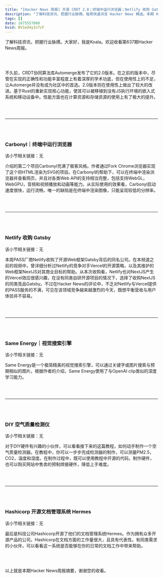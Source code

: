 ```yaml
---
title: "[Hacker News 周报] 开源 CRDT 2.0；终端中运行浏览器；Netlify 收购 Gatsby"
description: "了解科技资讯、把握行业脉搏。每周快速浏览 Hacker News 精选。本期 Hacker Newsletter 地址：https://mailchi.mp/hackernewsletter/637"
tags: []
date: 1675557000
bvid: BV1ed4y1n7cF
---
```

了解科技资讯，把握行业脉搏。大家好，我是Koala。欢迎收看第637期Hacker News周报。

<br>
<br>

不久前，CRDT协同算法库Automerge发布了它的2.0版本。在之前的版本中，尽管在实现的正确性和功能丰富程度上有着深厚的学术功底，但在使用性上的不足，让Automerge并没有成为社区中的首选。2.0版本则在使用性上做出了较大的改进。基于Rust的重新实现核心功能，使其可以被移植到没有JS执行环境的嵌入式系统和移动设备中。性能方面也在计算资源和存储资源的使用上有了极大的提升。

<br>
<br>

---

<br>
<br>

### Carbonyl｜终端中运行浏览器
该小节相关链接：无

介绍的第二个项目Carbonyl充满了极客风格。作者通过Fork Chrome浏览器实现了这个将HTML渲染为SVG的项目。在Carbonyl的帮助下，可以在终端中渲染浏览器并查看网页，并且对各类Web API的支持相当完整，包括支持WebGL，WebGPU，音频和视频播放和动画等能力。从实际使用的效果看，Carbonyl启动速度很快，运行流畅，唯一的缺陷是在终端中渲染图像，只能呈现较低的分辨率。

<br>
<br>

---

<br>
<br>

### Netlify 收购 Gatsby
该小节相关链接：无

本周PASS厂商Netlify收购了开源Web框架Gatsby背后的同名公司。在本频道之前的视频中，曾详细分析过Netlify的竞争对手Vercel的开源策略，以及其维护的Web框架NextJS对其商业目标的帮助。从本次收购看，Netlify也对NextJS产生的Vercel效应很感兴趣，在没有同类自研开源项目的情况下，选择了收购NextJS的同类竞品Gatsby。不过在Hacker News的评论中，不乏对Netlify与Vercel提供的PASS服务的不满，可见在该领域竞争越来越激烈的今天，既想平衡营收与用户体验并不容易。

<br>
<br>

---

<br>
<br>

### Same Energy｜视觉搜索引擎
该小节相关链接：无

Same Energy是一个极简精美的视觉搜索引擎，可以通过关键字或图片搜索与预期相似的图片。根据作者的介绍，Same Energy使用了与OpenAI clip类似的深度学习能力。

<br>
<br>

---

<br>
<br>

### DIY 空气质量检测仪
该小节相关链接：无

对于DIY硬件有兴趣的小伙伴，可以看看接下来的这篇教程，如何动手制作一个空气质量检测器。在教程中，你可以一步步完成检测器的制作，可以测量PM2.5，CO2，温度和湿度。在制作过程中，既可以使用教程中开源的代码，制作硬件，也可以购买网站中售卖的预制焊接硬件，降低上手难度。

<br>
<br>

---

<br>
<br>

### Hashicorp 开源文档管理系统 Hermes
该小节相关链接：无

最后是科技公司Hashicorp开源了他们的文档管理系统Hermes。作为拥有众多开源产品的公司，Hashicorp在文档方面的工作量很大，且具有代表性。有同类需求的小伙伴，可以看看这一系统是否能够在你的日常的文档工作中带来帮助。

<br>
<br>

以上就是本期Hacker News周报摘要，谢谢您的收看。


